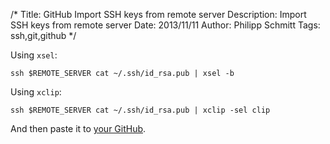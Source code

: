 /*
Title: GitHub Import SSH keys from remote server
Description: Import SSH keys from remote server
Date: 2013/11/11
Author: Philipp Schmitt
Tags: ssh,git,github
*/

Using `xsel`:

    ssh $REMOTE_SERVER cat ~/.ssh/id_rsa.pub | xsel -b

Using `xclip`:

    ssh $REMOTE_SERVER cat ~/.ssh/id_rsa.pub | xclip -sel clip

And then paste it to [your GitHub](https://github.com/settings/ssh "GitHub - SSH Key Management").
